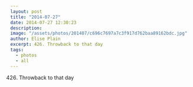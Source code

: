 ```yaml
---
layout: post
title: "2014-07-27"
date: 2014-07-27 12:30:23
description: 
image: "/assets/photos/201407/c696c7697a7c3f917d762baa89162bdc.jpg"
author: Elise Plain
excerpt: 426. Throwback to that day
tags: 
  - photos
  - all
---
```


426. Throwback to that day
<p></p>
